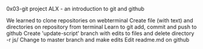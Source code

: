 0x03-git project ALX - an introduction to git and github

We learned to clone repositories on webterminal
Create file (with text) and directories on repository from terminal
Learn to git add, commit and push to github
Create 'update-script' branch with edits to files and delete directory -r js/
Change to master branch and make edits 
Edit readme.md on github 
